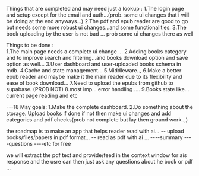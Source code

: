 Things that are completed and may need just a lookup :
1.The login page and setup except for the email and auth...(prob. some ui changes that i will be doing at the end anyways...)
2.The pdf and epub reader are good to go but needs some more robust ui changes...and some functionalities.
3.The book uploading by the user is not bad ... prob some ui changes there as well


Things to be done :\
1.The main page needs a complete ui change ...
2.Adding books category and to improve search and filtering...and books download option and save option as well...
3.User dashboard and user-uploaded books schema in mdb.
4.Cache and state management...
5.Middleware..,
6.Make a better epub reader and maybe make it the main reader due to its flexibility and ease of book download...
7.Need to upload the epubs from github to supabase. (PROB NOT)
8.most imp... error handling ....
9.Books state like... current page reading and etc



---18 May goals:
1.Make the complete dashboard.
2.Do something about the storage.
    Upload books if done
    if not then make ui changes and add categories and pdf checks(prob not complete but lay then ground work..,)


the roadmap is to make an app that helps reader read with ai...
-- upload books/files/papers in pdf format...
-- read as pdf with ai ...
----summary
----questions
----etc for free


we will extract the pdf text and provide/feed in the context window for ais response and the usre can then just ask any questions about he book or pdf ...
